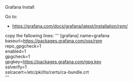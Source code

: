 Grafana Install 


Go to: 
 - https://grafana.com/docs/grafana/latest/installation/rpm/
 
 
 copy the fallowing lines:
 ''' 
[grafana]
name=grafana
baseurl=https://packages.grafana.com/oss/rpm  
repo_gpgcheck=1  
enabled=1  
gpgcheck=1  
gpgkey=https://packages.grafana.com/gpg.key  
sslverify=1  
sslcacert=/etc/pki/tls/certs/ca-bundle.crt  
 '''
